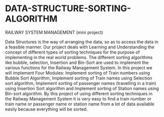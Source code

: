 # DATA-STRUCTURE-SORTING-ALGORITHM

RAILWAY SYSTEM MANAGEMENT (mini project)

Data Structures is the way of arranging the data, so as to access the data in a feasible manner. 
Our project deals with Learning and Understanding the concept of different types of sorting 
techniques for the purpose of implementing in the real world problems. The different sorting 
algorithms like bubble, selection, Insertion and Bin-Sort are used to implement the various 
functions for the Railway Management System.
In this project we will implement Four Modules: Implement sorting of Train numbers using Bubble Sort Algorithm, Implement sorting of Train names using Selection sort algorithm, Implement sorting of passenger names (travelling in a train) using Insertion Sort algorithm and Implement sorting of Station names using Bin-sort algorithm.
By this project of using different sorting techniques in the Railway Management System it is very easy to find a train number or train name or passenger name or station name from a lot of data available easily because everything will be sorted.
